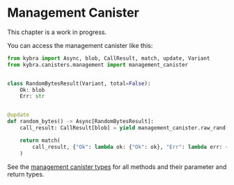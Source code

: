 # Management Canister

This chapter is a work in progress.

You can access the management canister like this:

```python
from kybra import Async, blob, CallResult, match, update, Variant
from kybra.canisters.management import management_canister


class RandomBytesResult(Variant, total=False):
    Ok: blob
    Err: str


@update
def random_bytes() -> Async[RandomBytesResult]:
    call_result: CallResult[blob] = yield management_canister.raw_rand()

    return match(
        call_result, {"Ok": lambda ok: {"Ok": ok}, "Err": lambda err: {"Err": err}}
    )
```

See the [management canister types](https://github.com/demergent-labs/kybra/blob/main/kybra/canisters/management/__init__.py) for all methods and their parameter and return types.

